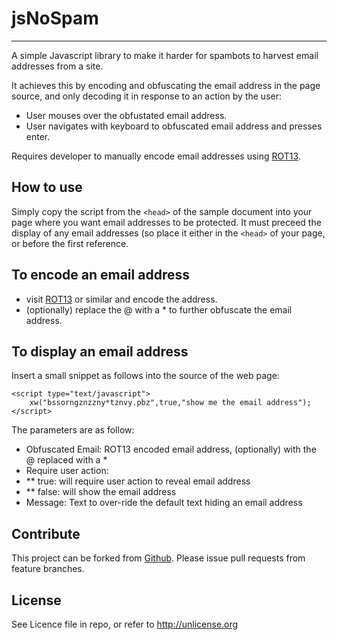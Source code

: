 # jsNoSpam
----------
A simple Javascript library to make it harder for spambots to harvest email addresses from a site.

It achieves this by encoding and obfuscating the email address in the page source, and only decoding it in response to an action by the user:
* User mouses over the obfustated email address.
* User navigates with keyboard to obfuscated email address and presses enter.

Requires developer to manually encode email addresses using [ROT13](http://rot13.com).

How to use
----------
Simply copy the script from the <code>&lt;head></code> of the sample document into your page where you want email addresses to be protected.
It must preceed the display of any email addresses (so place it either in the <code>&lt;head></code> of your page, or before the first reference.
    
To encode an email address
--------------------------
* visit [ROT13](http://rot13.com) or similar and encode the address.
* (optionally) replace the @ with a * to further obfuscate the email address.

To display an email address
---------------------------
Insert a small snippet as follows into the source of the web page:

    <script type="text/javascript">
        xw("bssorngznzzny*tznvy.pbz",true,"show me the email address");
    </script>
    
The parameters are as follow:
* Obfuscated Email: ROT13 encoded email address, (optionally) with the @ replaced with a *
* Require user action:
* ** true: will require user action to reveal email address
* ** false: will show the email address
* Message: Text to over-ride the default text hiding an email address

    

Contribute
----------
This project can be forked from
[Github](https://github.com/Offbeatmammal/jsNoSpam). Please issue pull
requests from feature branches.

License
-------
See Licence file in repo, or refer to http://unlicense.org